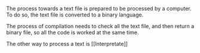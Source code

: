 The process towards a text file is prepared to be processed by a computer. To do so, the text file is converted to a binary language.

The process of compilation needs to check all the text file, and then return a binary file, so all the code is worked at the same time.

The other way to process a text is [[Interpretate]] 

